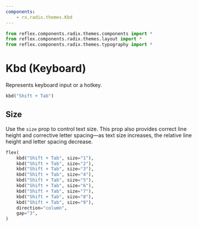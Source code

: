 ```yaml
---
components:
    - rx.radix.themes.Kbd
---
```


```python exec
from reflex.components.radix.themes.components import *
from reflex.components.radix.themes.layout import *
from reflex.components.radix.themes.typography import *
```

# Kbd (Keyboard)

Represents keyboard input or a hotkey.

```python demo
kbd("Shift + Tab")
```

## Size

Use the `size` prop to control text size. This prop also provides correct line height and corrective letter spacing—as text size increases, the relative line height and letter spacing decrease.

```python demo
flex(
    kbd("Shift + Tab", size="1"),
    kbd("Shift + Tab", size="2"),
    kbd("Shift + Tab", size="3"),
    kbd("Shift + Tab", size="4"),
    kbd("Shift + Tab", size="5"),
    kbd("Shift + Tab", size="6"),
    kbd("Shift + Tab", size="7"),
    kbd("Shift + Tab", size="8"),
    kbd("Shift + Tab", size="9"),
    direction="column",
    gap="3",
)
```